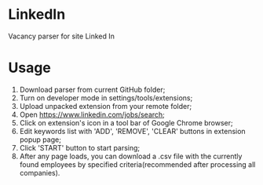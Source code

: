 # LinkedIn
Vacancy parser for site Linked In

# Usage
1. Download parser from current GitHub folder;
2. Turn on developer mode in settings/tools/extensions;
3. Upload unpacked extension from your remote folder;
4. Open https://www.linkedin.com/jobs/search;
5. Click on extension's icon in a tool bar of Google Chrome browser;
6. Edit keywords list with 'ADD', 'REMOVE', 'CLEAR' buttons in extension popup page;
7. Click 'START' button to start parsing;
8. After any page loads, you can download a .csv file with the currently found employees by specified criteria(recommended after processing all companies).
